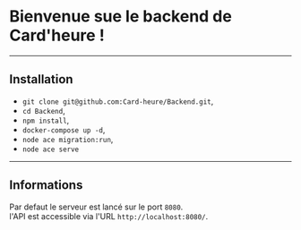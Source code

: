 # Bienvenue sue le backend de Card'heure !
___
## Installation

- `git clone git@github.com:Card-heure/Backend.git`,
- `cd Backend`,
- `npm install`,
- `docker-compose up -d`,
- `node ace migration:run`,
- `node ace serve`
___
## Informations

Par defaut le serveur est lancé sur le port `8080`.\
l'API est accessible via l'URL `http://localhost:8080/`.